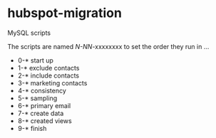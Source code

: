 # hubspot-migration
MySQL scripts 

The scripts are named *N-NN*-xxxxxxxx to set the order they run in ...
- 0-* start up
- 1-* exclude contacts
- 2-* include contacts
- 3-* marketing contacts
- 4-* consistency
- 5-* sampling
- 6-* primary email
- 7-* create data
- 8-* created views
- 9-* finish
